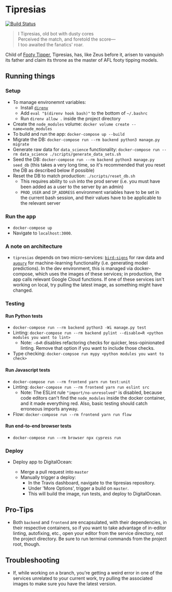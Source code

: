 # Tipresias

[![Build Status](https://travis-ci.com/tipresias/tipresias.svg?branch=master)](https://travis-ci.com/tipresias/tipresias)

> I Tipresias, old bot with dusty cores<br>
> Perceived the match, and foretold the score—<br>
> I too awaited the fanatics' roar.<br>

Child of [Footy Tipper](https://github.com/cfranklin11/footy-tipper), Tipresias, has, like Zeus before it, arisen to vanquish its father and claim its throne as the master of AFL footy tipping models.

## Running things

### Setup

- To manage environemnt variables:
  - Install [`direnv`](https://direnv.net/)
  - Add `eval "$(direnv hook bash)"` to the bottom of `~/.bashrc`
  - Run `direnv allow .` inside the project directory
- Create the `node_modules` volume: `docker volume create --name=node_modules`
- To build and run the app: `docker-compose up --build`
- Migrate the DB: `docker-compose run --rm backend python3 manage.py migrate`
- Generate raw data for `data_science` functionality: `docker-compose run --rm data_science ./scripts/generate_data_sets.sh`
- Seed the DB: `docker-compose run --rm backend python3 manage.py seed_db` (this takes a very long time, so it's recommended that you reset the DB as described below if possible)
- Reset the DB to match production: `./scripts/reset_db.sh`
  - This requires ability to `ssh` into the prod server (i.e. you must have been added as a user to the server by an admin)
  - `PROD_USER` and `IP_ADDRESS` environment variables have to be set in the current bash session, and their values have to be applicable to the relevant server

### Run the app

- `docker-compose up`
- Navigate to `localhost:3000`.

### A note on architecture

- `tipresias` depends on two micro-services: [`bird-signs`](https://github.com/tipresias/bird-signs) for raw data and [`augury`](https://github.com/tipresias/augury) for machine-learning functionality (i.e. generating model predictions). In the dev environment, this is managed via docker-compose, which uses the images of these services; in production, the app calls relevant Google Cloud functions. If one of these services isn't working on local, try pulling the latest image, as something might have changed.

### Testing

#### Run Python tests

- `docker-compose run --rm backend python3 -Wi manage.py test`
- Linting: `docker-compose run --rm backend pylint --disable=R <python modules you want to lint>`
  - Note: `-d=R` disables refactoring checks for quicker, less-opinionated linting. Remove that option if you want to include those checks.
- Type checking: `docker-compsoe run mypy <python modules you want to check>`

#### Run Javascript tests

- `docker-compose run --rm frontend yarn run test:unit`
- Linting: `docker-compose run --rm frontend yarn run eslint src`
  - Note: The ESLint rule `"import/no-unresolved"` is disabled, because code editors can't find the `node_modules` inside the docker container, and it made everything red. Also, basic testing should catch erroneous imports anyway.
- Flow: `docker-compose run --rm frontend yarn run flow`

#### Run end-to-end browser tests

- `docker-compose run --rm browser npx cypress run`

### Deploy

- Deploy app to DigitalOcean:

  - Merge a pull request into `master`
  - Manually trigger a deploy:
    - In the Travis dashboard, navigate to the tipresias repository.
    - Under 'More Options', trigger a build on `master`.
    - This will build the image, run tests, and deploy to DigitalOcean.

## Pro-Tips

- Both `backend` and `frontend` are encapsulated, with their dependencies, in their respective containers, so if you want to take advantage of in-editor linting, autofixing, etc., open your editor from the service directory, not the project directory. Be sure to run terminal commands from the project root, though.

## Troubleshooting

- If, while working on a branch, you're getting a weird error in one of the services unrelated to your current work, try pulling the associated images to make sure you have the latest version.
